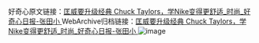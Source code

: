 好奇心原文链接：[匡威要升级经典 Chuck Taylors，学Nike变得更舒适_时尚_好奇心日报-张田小 ](https://www.qdaily.com/articles/12611.html)
WebArchive归档链接：[匡威要升级经典 Chuck Taylors，学Nike变得更舒适_时尚_好奇心日报-张田小 ](http://web.archive.org/web/20190623172833/https://www.qdaily.com/articles/12611.html)
![image](http://ww3.sinaimg.cn/large/007d5XDply1g3x2pucd0sj30u05137wh)